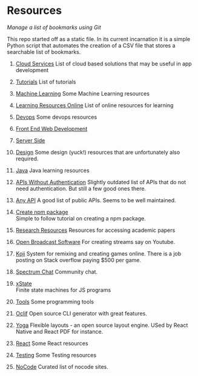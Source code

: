# Resources

_Manage a list of bookmarks using Git_

This repo started off as a static file. In its current incarnation it is a simple Python script that
automates the creation of a CSV file that stores a searchable list of bookmarks.

1. [Cloud Services](cloud_services.md)
   List of cloud based solutions that may be useful in app development

2. [Tutorials](tutorials.md)
   List of tutorials

3. [Machine Learning](machine_learning)
   Some Machine Learning resources

4. [Learning Resources Online](developer_resources.md)
   List of online resources for learning

5. [Devops](Devops)
   Some devops resources

6. [Front End Web Development](fewd)

7. [Server Side](serverside)

10) [Design](design)
    Some design (yuck!) resources that are unfortunately also required.

11) [Java](java)
    Java learning resources

12) [APIs Without Authentication](https://shkspr.mobi/blog/2016/05/easy-apis-without-authentication/)
    Slightly outdated list of APIs that do not need authentication. But still a few good ones there.

13) [Any API](https://any-api.com/)
    A good list of public APIs. Seems to be well maintained.

14) [Create npm package](https://medium.freecodecamp.org/how-to-make-a-beautiful-tiny-npm-package-and-publish-it-2881d4307f78)  
    Simple to follow tutorial on creating a npm package.

15) [Research Resources](research)
    Resources for accessing academic papers

16) [Open Broadcast Software](https://obsproject.com/)
    For creating streams say on Youtube.

17) [Koji](https://withkoji.com/create)
    System for remixing and creating games online. There is a job posting on Stack overflow paying \$500 per game.

18) [Spectrum Chat](https://spectrum.chat/about)
    Community chat.

19) [xState](https://xstate.js.org/)  
    Finite state machines for JS programs

20. [Tools](tools)
    Some programming tools

21. [Oclif](https://oclif.io/)
    Open source CLI generator with great features.

22. [Yoga](https://yogalayout.com/)
    Flexible layouts - an open source layout engine. USed by React Native and React PDF for instance.

23. [React](React)
    Some React resources

24. [Testing](testing)
    Some Testing resources

25. [NoCode](https://www.nocode.tech/)
    Curated list of nocode sites.
